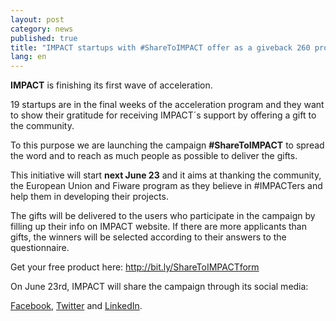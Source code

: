 ```yaml
---
layout: post
category: news
published: true
title: "IMPACT startups with #ShareToIMPACT offer as a giveback 260 products for free for a value of 90.000€"
lang: en
---
```



**IMPACT** is finishing its first wave of acceleration. 

19 startups are in the final weeks of the acceleration program and they want to show their gratitude for receiving IMPACT´s support by offering a gift to the community. 

To this purpose we are launching the campaign **#ShareToIMPACT** to spread the word and to reach as much people as possible to deliver the gifts. 

This initiative will start **next June 23** and it aims at thanking the community, the European Union and Fiware program as they believe in #IMPACTers and help them in developing their projects.

The gifts will be delivered to the users who participate in the campaign by filling up their info on IMPACT website. If there are more applicants than gifts, the winners will be selected according to their answers to the questionnaire.

Get your free product here:
http://bit.ly/ShareToIMPACTform 

On June 23rd, IMPACT will share the campaign through its social media: 

[Facebook](https://www.facebook.com/ImpactAcc), [Twitter](https://twitter.com/IMPACT_acc) and [LinkedIn](https://www.linkedin.com/company/impact-accelerator).
